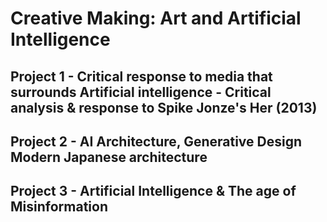 # Creative Making: Art and Artificial Intelligence

## <p> Project 1 - Critical response to media that surrounds Artificial intelligence - Critical analysis & response to Spike Jonze's Her (2013) 
</p>


## <p> Project 2 - AI Architecture, Generative Design Modern Japanese architecture
  

## <p> Project 3 - Artificial Intelligence & The age of Misinformation </p>
